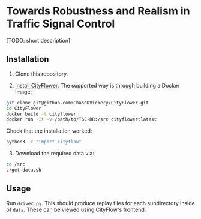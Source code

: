 # Towards Robustness and Realism in Traffic Signal Control

[TODO: short description]


## Installation

1. Clone this repository.

2. [Install CityFlower](https://github.com/ChaseDVickery/CityFlower).
The supported way is through building a Docker image:
```bash
git clone git@github.com:ChaseDVickery/CityFlower.git
cd CityFlower
docker build -t cityflower .
docker run -it -v /path/to/TSC-RR:/src cityflower:latest
```
Check that the installation worked:
```bash
python3 -c "import cityflow"
```

3. Download the required data via:
```bash
cd /src
./get-data.sh
```


## Usage

Run `driver.py`.
This should produce replay files for each subdirectory inside of `data`.
These can be viewed using CityFlow's frontend.
